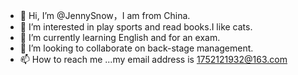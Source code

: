 - 👋 Hi, I’m @JennySnow，I am from China.
- 👀 I’m interested in play sports and read books.I like cats.
- 🌱 I’m currently learning English and for an exam.
- 💞️ I’m looking to collaborate on back-stage management.
- 📫 How to reach me ...my email address is 1752121932@163.com

<!---
JennySnow/JennySnow is a ✨ special ✨ repository because its `README.md` (this file) appears on your GitHub profile.
You can click the Preview link to take a look at your changes.
--->
